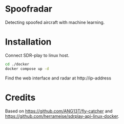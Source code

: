 # Spoofradar
Detecting spoofed aircraft with machine learning.

# Installation
Connect SDR-play to linux host.

```bash
cd ./docker
docker compose up -d
```
Find the web interface and radar at http://ip-address

# Credits
Based on https://github.com/ANG13T/fly-catcher and https://github.com/herrameise/sdrplay-api-linux-docker.
